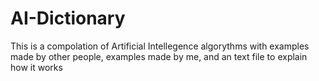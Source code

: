 # AI-Dictionary
This is a compolation of Artificial Intellegence algorythms with examples made by other people, examples made by me, and an text file to explain how it works
